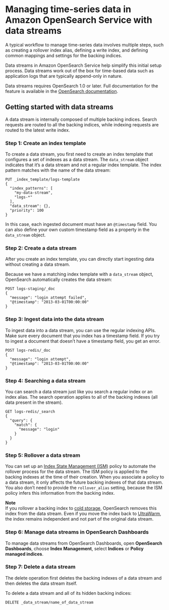 # Managing time\-series data in Amazon OpenSearch Service with data streams<a name="data-streams"></a>

A typical workflow to manage time\-series data involves multiple steps, such as creating a rollover index alias, defining a write index, and defining common mappings and settings for the backing indices\.

Data streams in Amazon OpenSearch Service help simplify this initial setup process\. Data streams work out of the box for time\-based data such as application logs that are typically append\-only in nature\. 

Data streams requires OpenSearch 1\.0 or later\. Full documentation for the feature is available in the [OpenSearch documentation](https://opensearch.org/docs/opensearch/data-streams/)\. 

## Getting started with data streams<a name="data-streams-example"></a>

A data stream is internally composed of multiple backing indices\. Search requests are routed to all the backing indices, while indexing requests are routed to the latest write index\.

### Step 1: Create an index template<a name="data-streams-example-1"></a>

To create a data stream, you first need to create an index template that configures a set of indexes as a data stream\. The `data_stream` object indicates that it’s a data stream and not a regular index template\. The index pattern matches with the name of the data stream:

```
PUT _index_template/logs-template
{
  "index_patterns": [
    "my-data-stream",
    "logs-*"
  ],
  "data_stream": {},
  "priority": 100
}
```

In this case, each ingested document must have an `@timestamp` field\. You can also define your own custom timestamp field as a property in the `data_stream` object\. 

### Step 2: Create a data stream<a name="data-streams-example-2"></a>

After you create an index template, you can directly start ingesting data without creating a data stream\. 

Because we have a matching index template with a `data_stream` object, OpenSearch automatically creates the data stream:

```
POST logs-staging/_doc
{
  "message": "login attempt failed",
  "@timestamp": "2013-03-01T00:00:00"
}
```

### Step 3: Ingest data into the data stream<a name="data-streams-example-3"></a>

To ingest data into a data stream, you can use the regular indexing APIs\. Make sure every document that you index has a timestamp field\. If you try to ingest a document that doesn’t have a timestamp field, you get an error\.

```
POST logs-redis/_doc
{
  "message": "login attempt",
  "@timestamp": "2013-03-01T00:00:00"
}
```

### Step 4: Searching a data stream<a name="data-streams-example-4"></a>

You can search a data stream just like you search a regular index or an index alias\. The search operation applies to all of the backing indexes \(all data present in the stream\)\.

```
GET logs-redis/_search
{
  "query": {
    "match": {
      "message": "login"
    }
  }
}
```

### Step 5: Rollover a data stream<a name="data-streams-example-5"></a>

You can set up an [Index State Management \(ISM\)](ism.md) policy to automate the rollover process for the data stream\. The ISM policy is applied to the backing indexes at the time of their creation\. When you associate a policy to a data stream, it only affects the future backing indexes of that data stream\. You also don’t need to provide the `rollover_alias` setting, because the ISM policy infers this information from the backing index\.

**Note**  
If you rollover a backing index to [cold storage](cold-storage.md), OpenSearch removes this index from the data stream\. Even if you move the index back to [UltraWarm](ultrawarm.md), the index remains independent and not part of the original data stream\.

### Step 6: Manage data streams in OpenSearch Dashboards<a name="data-streams-example-6"></a>

To manage data streams from OpenSearch Dashboards, open **OpenSearch Dashboards**, choose **Index Management**, select **Indices** or **Policy managed indices**\.

### Step 7: Delete a data stream<a name="data-streams-example-7"></a>

The delete operation first deletes the backing indexes of a data stream and then deletes the data stream itself\.

To delete a data stream and all of its hidden backing indices:

```
DELETE _data_stream/name_of_data_stream
```
